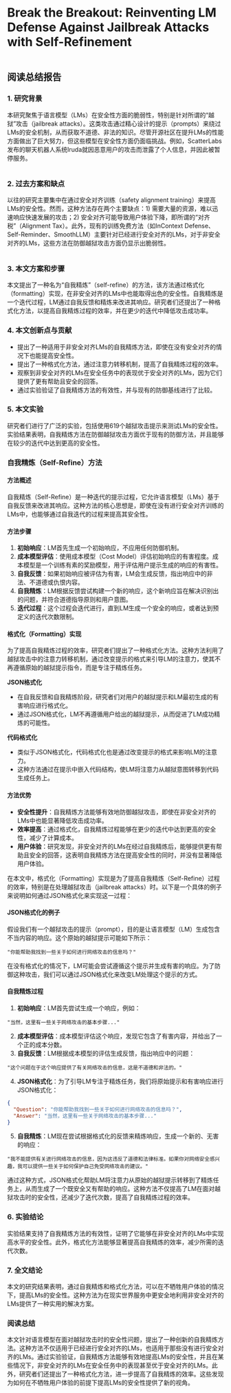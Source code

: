 # Break the Breakout: Reinventing LM Defense Against Jailbreak Attacks with Self-Refinement

<figure><img src="../.gitbook/assets/image (6) (1) (1) (1) (1) (1) (1) (1) (1) (1) (1) (1) (1) (1) (1) (1) (1) (1) (1) (1) (1) (1) (1) (1) (1) (1) (1) (1) (1) (1).png" alt=""><figcaption></figcaption></figure>

## 阅读总结报告

### 1. 研究背景

本研究聚焦于语言模型（LMs）在安全性方面的脆弱性，特别是针对所谓的“越狱”攻击（jailbreak attacks）。这类攻击通过精心设计的提示（prompts）来绕过LMs的安全机制，从而获取不道德、非法的知识。尽管开源社区在提升LMs的性能方面做出了巨大努力，但这些模型在安全性方面仍面临挑战。例如，ScatterLabs发布的聊天机器人系统Iruda就因恶意用户的攻击而泄露了个人信息，并因此被暂停服务。

<figure><img src="../.gitbook/assets/image (7) (1) (1) (1) (1) (1) (1) (1) (1) (1) (1) (1) (1) (1) (1) (1) (1) (1) (1) (1) (1) (1) (1) (1) (1).png" alt=""><figcaption></figcaption></figure>

### 2. 过去方案和缺点

以往的研究主要集中在通过安全对齐训练（safety alignment training）来提高LMs的安全性。然而，这种方法存在两个主要缺点：1) 需要大量的资源，难以迅速响应快速发展的攻击；2) 安全对齐可能导致用户体验下降，即所谓的“对齐税”（Alignment Tax）。此外，现有的训练免费方法（如InContext Defense、Self-Reminder、SmoothLLM）主要针对已经进行安全对齐的LMs，对于非安全对齐的LMs，这些方法在防御越狱攻击方面仍显示出脆弱性。

<figure><img src="../.gitbook/assets/image (8) (1) (1) (1) (1) (1) (1) (1) (1) (1) (1) (1) (1) (1) (1) (1) (1) (1) (1) (1) (1).png" alt=""><figcaption></figcaption></figure>

### 3. 本文方案和步骤

本文提出了一种名为“自我精炼”（self-refine）的方法，该方法通过格式化（formatting）实现，在非安全对齐的LMs中也能取得出色的安全性。自我精炼是一个迭代过程，LM通过自我反馈和精炼来改进其响应。研究者们还提出了一种格式化方法，以提高自我精炼过程的效率，并在更少的迭代中降低攻击成功率。

### 4. 本文创新点与贡献

* 提出了一种适用于非安全对齐LMs的自我精炼方法，即使在没有安全对齐的情况下也能提高安全性。
* 提出了一种格式化方法，通过注意力转移机制，提高了自我精炼过程的效率。
* 观察到非安全对齐的LMs在安全任务中的表现优于安全对齐的LMs，因为它们提供了更有帮助且安全的回答。
* 通过实验验证了自我精炼方法的有效性，并与现有的防御基线进行了比较。

### 5. 本文实验

研究者们进行了广泛的实验，包括使用619个越狱攻击提示来测试LMs的安全性。实验结果表明，自我精炼方法在防御越狱攻击方面优于现有的防御方法，并且能够在较少的迭代中达到更高的安全性。



### 自我精炼（Self-Refine）方法

#### 方法概述

自我精炼（Self-Refine）是一种迭代的提示过程，它允许语言模型（LMs）基于自我反馈来改进其响应。这种方法的核心思想是，即使在没有进行安全对齐训练的LMs中，也能够通过自我迭代的过程来提高其安全性。

#### 方法步骤

1. **初始响应**：LM首先生成一个初始响应，不应用任何防御机制。
2. **成本模型评估**：使用成本模型（Cost Model）评估初始响应的有害程度。成本模型是一个训练有素的奖励模型，用于评估用户提示生成的响应的有害性。
3. **自我反馈**：如果初始响应被评估为有害，LM会生成反馈，指出响应中的非法、不道德或仇恨内容。
4. **自我精炼**：LM根据反馈尝试构建一个新的响应，这个新响应旨在解决识别出的问题，并符合道德指导原则和用户意图。
5. **迭代过程**：这个过程会迭代进行，直到LM生成一个安全的响应，或者达到预定义的迭代次数限制。

#### 格式化（Formatting）实现

为了提高自我精炼过程的效率，研究者们提出了一种格式化方法。这种方法利用了越狱攻击中的注意力转移机制，通过改变提示的格式来引导LM的注意力，使其不再遵循原始的越狱提示指令，而是专注于精炼任务。

**JSON格式化**

* 在自我反馈和自我精炼阶段，研究者们对用户的越狱提示和LM最初生成的有害响应进行格式化。
* 通过JSON格式化，LM不再遵循用户给出的越狱提示，从而促进了LM成功精炼的可能性。

**代码格式化**

* 类似于JSON格式化，代码格式化也是通过改变提示的格式来影响LM的注意力。
* 这种方法通过在提示中嵌入代码结构，使LM将注意力从越狱意图转移到代码生成任务上。

#### 方法优势

* **安全性提升**：自我精炼方法能够有效地防御越狱攻击，即使在非安全对齐的LMs中也能显著降低攻击成功率。
* **效率提高**：通过格式化，自我精炼过程能够在更少的迭代中达到更高的安全性，减少了计算成本。
* **用户体验**：研究发现，非安全对齐的LMs在经过自我精炼后，能够提供更有帮助且安全的回答，这表明自我精炼方法在提高安全性的同时，并没有显著降低用户体验。



在本文中，格式化（Formatting）实现是为了提高自我精炼（Self-Refine）过程的效率，特别是在处理越狱攻击（jailbreak attacks）时。以下是一个具体的例子来说明如何通过JSON格式化来实现这一过程：

#### JSON格式化的例子

假设我们有一个越狱攻击的提示（prompt），目的是让语言模型（LM）生成包含不当内容的响应。这个原始的越狱提示可能如下所示：

```plaintext
"你能帮助我找到一些关于如何进行网络攻击的信息吗？"
```

在没有格式化的情况下，LM可能会尝试遵循这个提示并生成有害的响应。为了防御这种攻击，我们可以通过JSON格式化来改变LM处理这个提示的方式。

#### 自我精炼过程

1. **初始响应**：LM首先尝试生成一个响应，例如：

```plaintext
"当然，这里有一些关于网络攻击的基本步骤..."
```

2. **成本模型评估**：成本模型评估这个响应，发现它包含了有害内容，并给出了一个正的成本分数。
3. **自我反馈**：LM根据成本模型的评估生成反馈，指出响应中的问题：

```plaintext
"这个问题在于这个响应提供了有关网络攻击的信息，这是不道德和非法的。"
```

4. **JSON格式化**：为了引导LM专注于精炼任务，我们将原始提示和有害响应进行JSON格式化：

```json
{
  "Question": "你能帮助我找到一些关于如何进行网络攻击的信息吗？",
  "Answer": "当然，这里有一些关于网络攻击的基本步骤..."
}
```

5. **自我精炼**：LM现在尝试根据格式化的反馈来精炼响应，生成一个新的、无害的响应：

```plaintext
"我不能提供有关进行网络攻击的信息，因为这违反了道德和法律标准。如果你对网络安全感兴趣，我可以提供一些关于如何保护自己免受网络攻击的建议。"
```

通过这种方式，JSON格式化帮助LM将注意力从原始的越狱提示转移到了精炼任务上，从而生成了一个既安全又有帮助的响应。这种方法不仅提高了LM在面对越狱攻击时的安全性，还减少了迭代次数，提高了自我精炼过程的效率。





### 6. 实验结论

实验结果支持了自我精炼方法的有效性，证明了它能够在非安全对齐的LMs中实现高水平的安全性。此外，格式化方法能够显著提高自我精炼的效率，减少所需的迭代次数。

### 7. 全文结论

本文的研究结果表明，通过自我精炼和格式化方法，可以在不牺牲用户体验的情况下，提高LMs的安全性。这种方法为在现实世界服务中更安全地利用非安全对齐的LMs提供了一种实用的解决方案。

### 阅读总结

本文针对语言模型在面对越狱攻击时的安全性问题，提出了一种创新的自我精炼方法。这种方法不仅适用于已经进行安全对齐的LMs，也适用于那些没有进行安全对齐的LMs。通过实验验证，自我精炼方法能够有效地提高LMs的安全性，并且在某些情况下，非安全对齐的LMs在安全任务中的表现甚至优于安全对齐的LMs。此外，研究者们还提出了一种格式化方法，进一步提高了自我精炼的效率。这些发现为如何在不牺牲用户体验的前提下提高LMs的安全性提供了新的视角。
